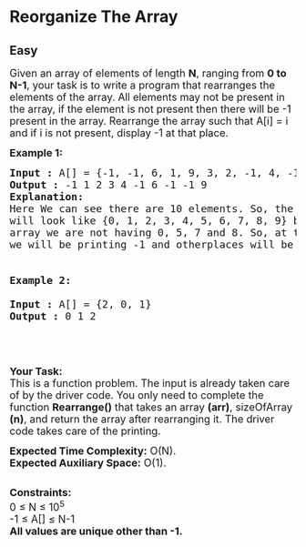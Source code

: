 # Reorganize The Array
## Easy 
<div class="problem-statement">
                <p></p><p><span style="font-size:18px">Given an array of elements of length <strong>N</strong>, ranging from <strong>0 to N-1</strong>, your task is to write a program that rearranges the elements of the array. All elements may not be present in the array, if the element is not present then there will be -1 present in the array. Rearrange the array such that A[i] = i and if i is not present, display -1 at that place.</span></p>

<p><span style="font-size:18px"><strong>Example 1:</strong></span></p>

<pre><span style="font-size:18px"><strong>Input :</strong> A[] = {-1, -1, 6, 1, 9, 3, 2, -1, 4, -1}
<strong>Output :</strong> -1 1 2 3 4 -1 6 -1 -1 9
<strong>Explanation:</strong>
Here We can see there are 10 elements. So, the sorted array
will look like {0, 1, 2, 3, 4, 5, 6, 7, 8, 9} but in our
array we are not having 0, 5, 7 and 8. So, at there places
we will be printing -1 and otherplaces will be having elements.

<strong>
Example 2:

Input :</strong> A[] = {2, 0, 1} <strong>
Output :</strong> 0 1 2</span></pre>

<p>&nbsp;</p>

<p>&nbsp;</p>

<p><span style="font-size:18px"><strong>Your Task:</strong><br>
This is a function problem. The input is already taken care of by the driver code. You only need to complete the function <strong>Rearrange()</strong> that takes an array <strong>(arr)</strong>, sizeOfArray <strong>(n)</strong>, and return the array after rearranging it. The driver code takes care of the printing.</span></p>

<p><span style="font-size:18px"><strong>Expected Time Complexity:</strong>&nbsp;O(N).<br>
<strong>Expected Auxiliary Space:</strong>&nbsp;O(1).</span><br>
&nbsp;</p>

<p><span style="font-size:18px"><strong>Constraints:</strong><br>
0 ≤ N ≤ 10<sup>5</sup><br>
-1 ≤ A[] ≤ N-1<br>
<strong>All values are unique other than -1.</strong></span></p>
 <p></p>
            </div>